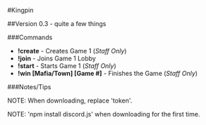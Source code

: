 #Kingpin

##Version 0.3 - quite a few things

###Commands

* **!create** - Creates Game 1 (*Staff Only*)
* **!join** - Joins Game 1 Lobby
* **!start** - Starts Game 1 (*Staff Only*)
* **!win [Mafia/Town] [Game #]** - Finishes the Game (*Staff Only*)

###Notes/Tips

NOTE: When downloading, replace 'token'.

NOTE: 'npm install discord.js' when downloading for the first time.
